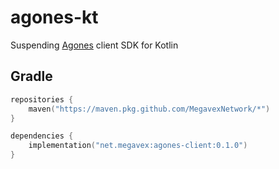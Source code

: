 # agones-kt

Suspending [Agones](https://github.com/googleforgames/agones) client SDK for Kotlin

## Gradle

```kotlin
repositories {
    maven("https://maven.pkg.github.com/MegavexNetwork/*")
}

dependencies {
    implementation("net.megavex:agones-client:0.1.0")
}
```
